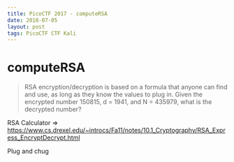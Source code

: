 ```yaml
---
title: PicoCTF 2017 - computeRSA
date: 2018-07-05
layout: post
tags: PicoCTF CTF Kali
---
```


# computeRSA

> RSA encryption/decryption is based on a formula that anyone can find and use, as long as they know the values to plug in. Given the encrypted number 150815, d = 1941, and N = 435979, what is the decrypted number?


RSA Calculator => https://www.cs.drexel.edu/~introcs/Fa11/notes/10.1_Cryptography/RSA_Express_EncryptDecrypt.html
 
 Plug and chug